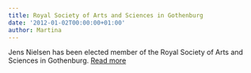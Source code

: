 ```yaml
---
title: Royal Society of Arts and Sciences in Gothenburg
date: '2012-01-02T00:00:00+01:00'
author: Martina
---
```

Jens Nielsen has been elected member of the Royal Society of Arts and Sciences in Gothenburg. [Read more](http://www.kvvs.se/)
